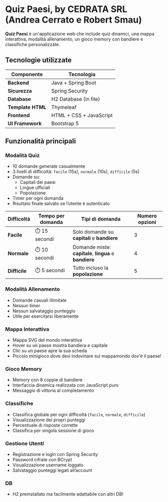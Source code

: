 # Quiz Paesi, by CEDRATA SRL (Andrea Cerrato e Robert Smau)

**Quiz Paesi** è un'applicazione web che include quiz dinamici, una mappa interattiva, modalità allenamento, un gioco memory con bandiere e classifiche personalizzate.

## Tecnologie utilizzate

| Componente       | Tecnologia               |
|------------------|---------------------------|
| **Backend**      | Java + Spring Boot        |
| **Sicurezza**    | Spring Security           |
| **Database**     | H2 Database (in file)     |
| **Template HTML**| Thymeleaf                 |
| **Frontend**     | HTML + CSS + JavaScript   |
| **UI Framework** | Bootstrap 5               |

## Funzionalità principali

### Modalità Quiz
- 10 domande generate casualmente
- 3 livelli di difficoltà: `facile` (15s), `normale` (10s), `difficile` (5s)
- Domande su:
  - Capitali dei paesi
  - Lingue ufficiali
  - Popolazione
- Timer per ogni domanda
- Risultato finale salvato se l’utente è autenticato

| Difficoltà | Tempo per domanda | Tipi di domanda                      | Numero opzioni |
|------------|-------------------|--------------------------------------|----------------|
| **Facile** | ⏱️ 15 secondi      | Solo domande su **capitali**  e **bandiere**        | 3              |
| **Normale**| ⏱️ 10 secondi      | Domande miste: **capitale**, **lingua** e **bandiere** | 4              |
| **Difficile** | ⏱️ 5 secondi     | Tutto incluso la **popolazione** | 5              |



### Modalità Allenamento
- Domande casuali illimitate
- Nessun timer
- Nessun salvataggio punteggio
- Utile per esercitarsi liberamente

### Mappa Interattiva
- Mappa SVG del mondo interattiva
- Hover su un paese mostra bandiera e capitale
- Clic su un paese apre la sua scheda
- Piccolo minigioco dove devi indovinare sul mappamondo dov'è il paese!

### Gioco Memory
- Memory con 8 coppie di bandiere
- Interfaccia dinamica realizzata con JavaScript puro
- Messaggio di vittoria al completamento

### Classifiche
- Classifica globale per ogni difficoltà (`facile`, `normale`, `difficile`)
- Visualizzazione dei propri punteggi
- Percentuale di risposte corrette
- Classifica per singola sessione di gioco

### Gestione Utenti
- Registrazione e login con Spring Security
- Password cifrate con BCrypt
- Visualizzazione username loggato
- Salvataggio punteggi legati all’account

### DB
- H2 preinstallato ma facilmente adattabile con altri DB!